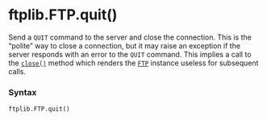 # ftplib.FTP.quit()

Send a `QUIT` command to the server and close the connection. This is the “polite” way to close a connection, but it may raise an exception if the server responds with an error to the `QUIT` command. This implies a call to the [`close()`](/modules/ftplib/FTP/close.md) method which renders the [`FTP`](/modules/ftplib/FTP/) instance useless for subsequent calls.

### Syntax

```python
ftplib.FTP.quit()
```